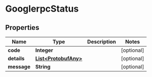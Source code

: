 
# GooglerpcStatus

## Properties
Name | Type | Description | Notes
------------ | ------------- | ------------- | -------------
**code** | **Integer** |  |  [optional]
**details** | [**List&lt;ProtobufAny&gt;**](ProtobufAny.md) |  |  [optional]
**message** | **String** |  |  [optional]



